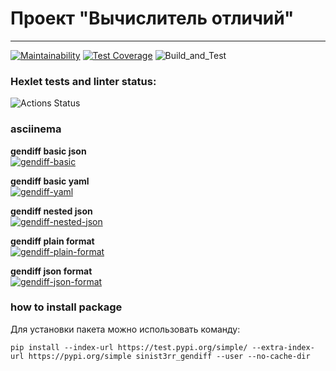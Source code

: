 # Проект "Вычислитель отличий"

---
[![Maintainability](https://api.codeclimate.com/v1/badges/f4f501f2dddceddbb013/maintainability)](https://codeclimate.com/github/sinist3rr/python-project-lvl2/maintainability)
[![Test Coverage](https://api.codeclimate.com/v1/badges/f4f501f2dddceddbb013/test_coverage)](https://codeclimate.com/github/sinist3rr/python-project-lvl2/test_coverage)
![Build_and_Test](https://github.com/sinist3rr/python-project-lvl2/workflows/build%20&%20test/badge.svg)


### Hexlet tests and linter status:
![Actions Status](https://github.com/sinist3rr/python-project-lvl2/workflows/hexlet-check/badge.svg)

### asciinema

**gendiff basic json**\
[![gendiff-basic](https://asciinema.org/a/7NRot3MEQJbtVZB34XrmMkJDC.svg)](https://asciinema.org/a/7NRot3MEQJbtVZB34XrmMkJDC)

**gendiff basic yaml**\
[![gendiff-yaml](https://asciinema.org/a/x1cpqZ49w3mAUv9WERhAKaBxL.svg)](https://asciinema.org/a/x1cpqZ49w3mAUv9WERhAKaBxL)

**gendiff nested json**\
[![gendiff-nested-json](https://asciinema.org/a/C0Kp7SnwTuYLrgj2K0Cil3XEc.svg)](https://asciinema.org/a/C0Kp7SnwTuYLrgj2K0Cil3XEc)

**gendiff plain format**\
[![gendiff-plain-format](https://asciinema.org/a/gJ1gusyYTcV7woJfe6QwVOdur.svg)](https://asciinema.org/a/gJ1gusyYTcV7woJfe6QwVOdur)

**gendiff json format**\
[![gendiff-json-format](https://asciinema.org/a/PqYiWqUDYJbvKBjbY3MjEpuC9.svg)](https://asciinema.org/a/PqYiWqUDYJbvKBjbY3MjEpuC9)

### how to install package
Для установки пакета можно использовать команду:
```
pip install --index-url https://test.pypi.org/simple/ --extra-index-url https://pypi.org/simple sinist3rr_gendiff --user --no-cache-dir
```

